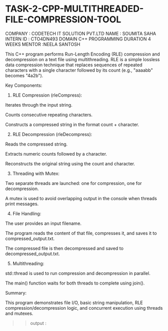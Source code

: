 # TASK-2-CPP-MULTITHREADED-FILE-COMPRESSION-TOOL
COMPANY : CODETECH IT SOLUTION PVT.LTD
NAME : SOUMITA SAHA 
INTERN ID : CTO4DN493
DOMAIN C++ PROGRAMMING 
DURATION 4 WEEKS
MENTOR :NEELA SANTOSH

This C++ program performs Run-Length Encoding (RLE) compression and decompression on a text file using multithreading. RLE is a simple lossless data compression technique that replaces sequences of repeated characters with a single character followed by its count (e.g., "aaaabb" becomes "4a2b").

Key Components:

1. RLE Compression (rleCompress):

Iterates through the input string.

Counts consecutive repeating characters.

Constructs a compressed string in the format count + character.



2. RLE Decompression (rleDecompress):

Reads the compressed string.

Extracts numeric counts followed by a character.

Reconstructs the original string using the count and character.



3. Threading with Mutex:

Two separate threads are launched: one for compression, one for decompression.

A mutex is used to avoid overlapping output in the console when threads print messages.



4. File Handling:

The user provides an input filename.

The program reads the content of that file, compresses it, and saves it to compressed_output.txt.

The compressed file is then decompressed and saved to decompressed_output.txt.



5. Multithreading:

std::thread is used to run compression and decompression in parallel.

The main() function waits for both threads to complete using join().




Summary:

This program demonstrates file I/O, basic string manipulation, RLE compression/decompression logic, and concurrent execution using threads and mutexes.

>> output :

















